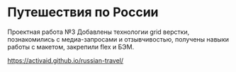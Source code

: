 # Путешествия по России

Проектная работа №3
Добавлены технологии grid верстки, познакомились с медиа-запросами и отзывчивостью,  получены навыки работы с макетом, закрепили flex и БЭМ.

https://activaid.github.io/russian-travel/
